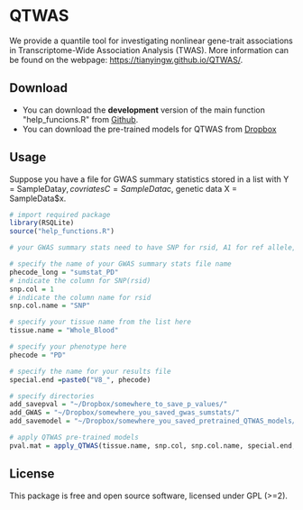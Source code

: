 <!-- README.md is generated from README.Rmd. Please edit that file -->
QTWAS
==========

We provide a quantile tool for investigating nonlinear gene-trait associations in Transcriptome-Wide Association Analysis (TWAS). More information can be found on the webpage: https://tianyingw.github.io/QTWAS/.

Download
------------

- You can download the **development** version of the main function "help_funcions.R" from [Github](https://github.com/tianyingw/QTWAS).
- You can download the pre-trained models for QTWAS from [Dropbox]()

Usage
-----
Suppose you have a file for GWAS summary statistics stored in a list with Y = SampleData$y, covriates C = SampleData$c, genetic data X = SampleData$x.

``` r
# import required package
library(RSQLite)
source("help_functions.R")

# your GWAS summary stats need to have SNP for rsid, A1 for ref allele, A2 for alt allele, and Z for z score

# specify the name of your GWAS summary stats file name
phecode_long = "sumstat_PD" 
# indicate the column for SNP(rsid)
snp.col = 1 
# indicate the column name for rsid
snp.col.name = "SNP" 

# specify your tissue name from the list here
tissue.name = "Whole_Blood" 

# specify your phenotype here
phecode = "PD" 

# specify the name for your results file
special.end =paste0("V8_", phecode) 

# specify directories
add_savepval = "~/Dropbox/somewhere_to_save_p_values/"
add_GWAS = "~/Dropbox/somewhere_you_saved_gwas_sumstats/"
add_savemodel = "~/Dropbox/somewhere_you_saved_pretrained_QTWAS_models/"

# apply QTWAS pre-trained models
pval.mat = apply_QTWAS(tissue.name, snp.col, snp.col.name, special.end, phecode_long, add_savemodel, add_GWAS, add_savepval)

```

License
-------

This package is free and open source software, licensed under GPL (&gt;=2).
